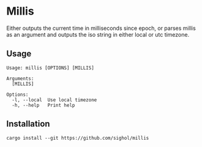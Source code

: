 # Millis

Either outputs the current time in milliseconds since epoch, or parses millis as
an argument and outputs the iso string in either local or utc timezone.

## Usage
```
Usage: millis [OPTIONS] [MILLIS]

Arguments:
  [MILLIS]

Options:
  -l, --local  Use local timezone
  -h, --help   Print help
```

## Installation

```
cargo install --git https://github.com/sighol/millis
```
